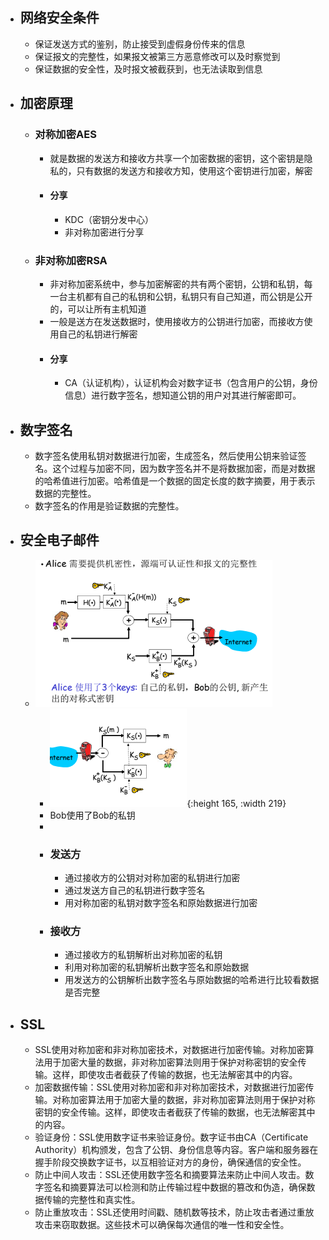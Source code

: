 - ## 网络安全条件
	- 保证发送方式的鉴别，防止接受到虚假身份传来的信息
	- 保证报文的完整性，如果报文被第三方恶意修改可以及时察觉到
	- 保证数据的安全性，及时报文被截获到，也无法读取到信息
- ## 加密原理
	- ### 对称加密AES
		- 就是数据的发送方和接收方共享一个加密数据的密钥，这个密钥是隐私的，只有数据的发送方和接收方知，使用这个密钥进行加密，解密
		- #### 分享
			- KDC（密钥分发中心）
			- 非对称加密进行分享
	- ### 非对称加密RSA
		- 非对称加密系统中，参与加密解密的共有两个密钥，公钥和私钥，每一台主机都有自己的私钥和公钥，私钥只有自己知道，而公钥是公开的，可以让所有主机知道
		- 一般是送方在发送数据时，使用接收方的公钥进行加密，而接收方使用自己的私钥进行解密
		- #### 分享
			- CA（认证机构），认证机构会对数字证书（包含用户的公钥，身份信息）进行数字签名，想知道公钥的用户对其进行解密即可。
- ## 数字签名
	- 数字签名使用私钥对数据进行加密，生成签名，然后使用公钥来验证签名。这个过程与加密不同，因为数字签名并不是将数据加密，而是对数据的哈希值进行加密。哈希值是一个数据的固定长度的数字摘要，用于表示数据的完整性。
	- 数字签名的作用是验证数据的完整性。
- ## 安全电子邮件
	- ![计网_网络安全1.png](../assets/计网_网络安全1_1676519395782_0.png)
		- ![计网_网络安全2.png](../assets/计网_网络安全2_1676519463150_0.png){:height 165, :width 219}
		- Bob使用了Bob的私钥
		-
		- ### 发送方
			- 通过接收方的公钥对对称加密的私钥进行加密
			- 通过发送方自己的私钥进行数字签名
			- 用对称加密的私钥对数字签名和原始数据进行加密
		- ### 接收方
			- 通过接收方的私钥解析出对称加密的私钥
			- 利用对称加密的私钥解析出数字签名和原始数据
			- 用发送方的公钥解析出数字签名与原始数据的哈希进行比较看数据是否完整
- ## SSL
	- SSL使用对称加密和非对称加密技术，对数据进行加密传输。对称加密算法用于加密大量的数据，非对称加密算法则用于保护对称密钥的安全传输。这样，即使攻击者截获了传输的数据，也无法解密其中的内容。
	- 加密数据传输：SSL使用对称加密和非对称加密技术，对数据进行加密传输。对称加密算法用于加密大量的数据，非对称加密算法则用于保护对称密钥的安全传输。这样，即使攻击者截获了传输的数据，也无法解密其中的内容。
	- 验证身份：SSL使用数字证书来验证身份。数字证书由CA（Certificate Authority）机构颁发，包含了公钥、身份信息等内容。客户端和服务器在握手阶段交换数字证书，以互相验证对方的身份，确保通信的安全性。
	- 防止中间人攻击：SSL还使用数字签名和摘要算法来防止中间人攻击。数字签名和摘要算法可以检测和防止传输过程中数据的篡改和伪造，确保数据传输的完整性和真实性。
	- 防止重放攻击：SSL还使用时间戳、随机数等技术，防止攻击者通过重放攻击来窃取数据。这些技术可以确保每次通信的唯一性和安全性。